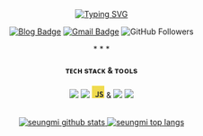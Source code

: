 <div align="center">
<a href="https://git.io/typing-svg"><img src="https://readme-typing-svg.demolab.com?font=Rozha+One&size=25&pause=1000&color=A5ABF7&center=true&vCenter=true&multiline=true&width=500&height=80&lines=Hi+there+%F0%9F%91%8B;I'm+an+aspirant+FE+developer+woo+seung+mi" alt="Typing SVG" /></a>

[![Blog Badge](https://img.shields.io/badge/-tistory-ed8544?style=flat-square&logo=Tistory&logoColor=white&link=https://joyce-w0w-b.tistory.com/)](https://joyce-w0w-b.tistory.com/)
[![Gmail Badge](https://img.shields.io/badge/Gmail-cd5b58?style=flat-square&logo=Gmail&logoColor=white&link=mailto:seungmi.dev@gmail.com)](mailto:jjuhee0913@gmail.com)
![GitHub Followers](https://img.shields.io/github/followers/wSeungMi?style=social)

<p> * * * </p>
</div>

<div align="center">
<h4> ᴛᴇᴄʜ sᴛᴀᴄᴋ & ᴛᴏᴏʟs </h4>
  
<p>
  <code><img height="22" src="https://user-images.githubusercontent.com/104605709/189590833-9b1c9bfa-9c86-4e91-a920-2f771ee42d87.png"></code>
  <code><img height="22" src="https://user-images.githubusercontent.com/104605709/189591092-346e326b-2fe2-405c-b00b-e76fcf71c2ae.png"></code>
  <code><img height="22" src="https://raw.githubusercontent.com/github/explore/80688e429a7d4ef2fca1e82350fe8e3517d3494d/topics/javascript/javascript.png"></code>
&
<code><img height="22" src="https://user-images.githubusercontent.com/104605709/189591442-9fd5fe67-57b3-456e-9b7c-2d08364877b5.png"></code>
  <code><img height="22" src="https://user-images.githubusercontent.com/104605709/189591436-e7bddb86-5a18-438a-a8e8-2af30e14ba35.png"></code>
</p>

<br />

<a href="https://github.com/wSeungMi"> 
  <img alt="seungmi github stats" width="40%" src="https://github-readme-stats.vercel.app/api?username=wSeungMi" />
  <img alt="seungmi top langs" width="28.7%" src="https://github-readme-stats.vercel.app/api/top-langs/?username=wSeungMi&langs_count=2" href="https://github.com/wSeungMi">
</a>

</div>
